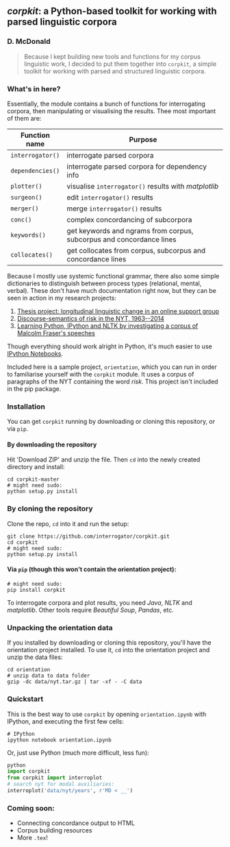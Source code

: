 ## *corpkit*: a Python-based toolkit for working with parsed linguistic corpora

### D. McDonald

> Because I kept building new tools and functions for my corpus linguistic work, I decided to put them together into `corpkit`, a simple toolkit for working with parsed and structured linguistic corpora.

### What's in here?

Essentially, the module contains a bunch of functions for interrogating corpora, then manipulating or visualising the results. Thee most important of them are:

| **Function name** | Purpose                            | 
| ----------------- | ---------------------------------- | 
| `interrogator()`  | interrogate parsed corpora         | 
| `dependencies()`  | interrogate parsed corpora for dependency info        | 
| `plotter()`       | visualise `interrogator()` results with *matplotlib* | 
| `surgeon()`       | edit `interrogator()` results      | 
| `merger()`       | merge `interrogator()` results      | 
| `conc()`          | complex concordancing of subcorpora | 
| `keywords()`          | get keywords and ngrams from corpus, subcorpus and concordance lines | 
| `collocates()`          | get collocates from corpus, subcorpus and concordance lines | 

Because I mostly use systemic functional grammar, there also some simple dictionaries to distinguish between process types (relational, mental, verbal). These don't have much documentation right now, but they can be seen in action in my research projects:

1. [Thesis project: longitudinal linguistic change in an online support group](https://github.com/interrogator/sfl_corpling)
2. [Discourse-semantics of risk in the NYT, 1963--2014](https://github.com/interrogator/risk)
3. [Learning Python, IPython and NLTK by investigating a corpus of Malcolm Fraser's speeches](https://github.com/resbaz/nltk)

Though everything should work alright in Python, it's much easier to use [IPython Notebooks](http://ipython.org/notebook.html). 

Included here is a sample project, `orientation`, which you can run in order to familiarise yourself with the `corpkit` module. It uses a corpus of paragraphs of the NYT containing the word *risk*. This project isn't included in the pip package.

### Installation

You can get `corpkit` running by downloading or cloning this repository, or via `pip`.

#### By downloading the repository

Hit 'Download ZIP' and unzip the file. Then `cd` into the newly created directory and install:

```shell
cd corpkit-master
# might need sudo:
python setup.py install
```

### By cloning the repository

Clone the repo, ``cd`` into it and run the setup:

```shell
git clone https://github.com/interrogator/corpkit.git
cd corpkit
# might need sudo:
python setup.py install
```

#### Via `pip` (though this won't contain the orientation project):

```shell
# might need sudo:
pip install corpkit
```

To interrogate corpora and plot results, you need *Java*, *NLTK* and *matplotlib*. Other tools require *Beautiful Soup*, *Pandas*, etc. 

### Unpacking the orientation data

If you installed by downloading or cloning this repository, you'll have the orientation project installed. To use it, `cd` into the orientation project and unzip the data files:

```shell
cd orientation
# unzip data to data folder
gzip -dc data/nyt.tar.gz | tar -xf - -C data
```

### Quickstart

This is the best way to use `corpkit` by opening `orientation.ipynb` with IPython, and executing the first few cells:

```shell
# IPython
ipython notebook orientation.ipynb
```

Or, just use Python (much more difficult, less fun):

```python
python
import corpkit
from corpkit import interroplot
# search nyt for modal auxiliaries:
interroplot('data/nyt/years', r'MD < __')
```

### Coming soon:

* Connecting concordance output to HTML
* Corpus building resources
* More `.tex`!


